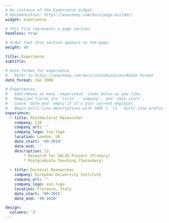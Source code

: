 ```yaml
---
# An instance of the Experience widget.
# Documentation: https://wowchemy.com/docs/page-builder/
widget: experience

# This file represents a page section.
headless: true

# Order that this section appears on the page.
weight: 40

title: Experience
subtitle:

# Date format for experience
#   Refer to https://wowchemy.com/docs/customization/#date-format
date_format: Jan 2006

# Experiences.
#   Add/remove as many `experience` items below as you like.
#   Required fields are `title`, `company`, and `date_start`.
#   Leave `date_end` empty if it's your current employer.
#   Begin multi-line descriptions with YAML's `|2-` multi-line prefix.
experience:
  - title: Postdoctoral Researcher
    company: LSE
    company_url: ''
    company_logo: lse-logo
    location: London, UK
    date_start: '09-2019'
    date_end: ''
    description: |2-
        * Research for SOLID Project (Primary)
        * Postgraduate Teaching (Secondary)
        
  - title: Doctoral Researcher
    company: European University Institute
    company_url: ''
    company_logo: eui-logo
    location: Florence, Italy
    date_start: '09-2015'
    date_end: '09-2020'

design:
  columns: '2'
---
```

